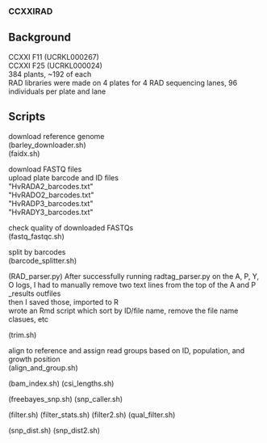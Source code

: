 ### CCXXIRAD
  
## Background
CCXXI F11 (UCRKL000267)  
CCXXI F25 (UCRKL000024)  
 384 plants, ~192 of each  
RAD libraries were made on 4 plates for 4 RAD sequencing lanes, 96 individuals per plate and lane  

## Scripts
download reference genome  
  (barley_downloader.sh)  
  (faidx.sh)


download FASTQ files  
upload plate barcode and ID files   
  "HvRADA2_barcodes.txt"  
  "HvRADO2_barcodes.txt"  
  "HvRADP3_barcodes.txt"  
  "HvRADY3_barcodes.txt"  
  
check quality of downloaded FASTQs   
  (fastq_fastqc.sh)  
     
split by barcodes   
  (barcode_splitter.sh)  
  
  (RAD_parser.py)
After successfully running radtag_parser.py on the A, P, Y, O logs, I had to manually remove two text lines from the top of the A and P _results outfiles  
then I saved those, imported to R  
wrote an Rmd script which sort by ID/file name, remove the file name clasues, etc  
  
  (trim.sh)
  
align to reference and assign read groups based on ID, population, and growth position  
  (align_and_group.sh)  
 
(bam_index.sh)
(csi_lengths.sh)

(freebayes_snp.sh)
(snp_caller.sh)

(filter.sh)
(filter_stats.sh)
(filter2.sh)
(qual_filter.sh)


(snp_dist.sh)
(snp_dist2.sh)

